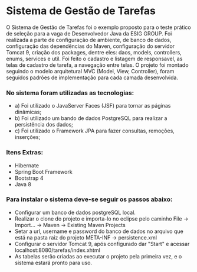 # Sistema de Gestão de Tarefas

O Sistema de Gestão de Tarefas foi o exemplo proposto para o teste prático de seleção para a vaga de Desenvolvedor Java da ESIG GROUP. Foi realizada a parte de configuração de ambiente, de banco de dados, configuração das dependências do Maven, configuração do servidor Tomcat 9, criação dos packages, dentre eles: daos, models, controllers, enums, services e util. Foi feito o cadastro e listagem de responsavel, as telas de cadastro de tarefa, a navegação entre telas. O projeto foi montado seguindo o modelo arquitetural MVC (Model, View, Controller), foram seguidos padrões de implementação para cada camada desenvolvida.

### No sistema foram utilizadas as tecnologias:

- a) Foi utilizado o JavaServer Faces (JSF) para tornar as páginas dinâmicas;
- b) Foi utilizado um bando de dados PostgreSQL para realizar a persistência dos dados;
- c) Foi utilizado o Framework JPA para fazer consultas, remoções, inserções;

### Itens Extras:

- Hibernate 
- Spring Boot Framework
- Bootstrap 4 
- Java 8


### Para instalar o sistema deve-se seguir os passos abaixo:

- Configurar um banco de dados postgreSQL local.
- Realizar o clone do projeto e importa-lo no eclipse pelo caminho File -> Import... -> Maven -> Existing Maven Projects
- Setar a url, username e password do banco de dados no arquivo que está na pasta raiz do projeto META-INF -> persistence.xml
- Configurar o servidor Tomcat 9, após configurado dar "Start" e acessar localhost:8080/tarefas/index.xhtml
- As tabelas serão criadas ao executar o projeto pela primeira vez, e o sistema estará pronto para uso.